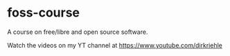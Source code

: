 # foss-course
A course on free/libre and open source software. 

Watch the videos on my YT channel at https://www.youtube.com/dirkriehle
